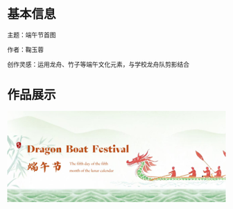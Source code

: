 # 基本信息

主题：端午节首图

作者：鞠玉蓉

创作灵感：运用龙舟、竹子等端午文化元素，与学校龙舟队剪影结合

# 作品展示

<p align='center'>
<img src='../images/端午-鞠玉蓉.png'>
</p>
